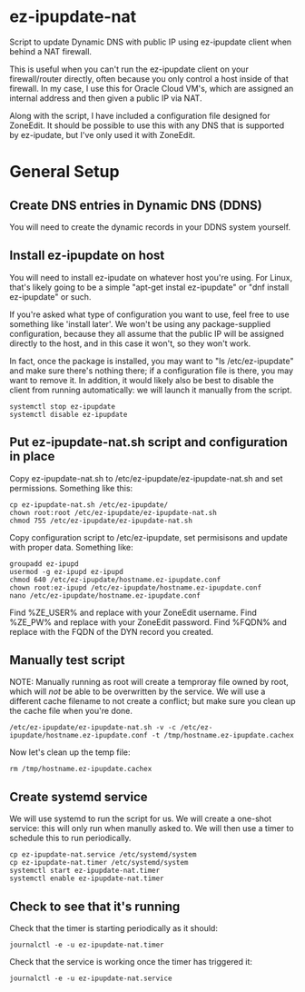 # ez-ipupdate-nat
Script to update Dynamic DNS with public IP using ez-ipupdate client when behind a NAT firewall.

This is useful when you can't run the ez-ipupdate client on your firewall/router directly, often
because you only control a host inside of that firewall.  In my case, I use this for Oracle Cloud
VM's, which are assigned an internal address and then given a public IP via NAT.

Along with the script, I have included a configuration file designed for ZoneEdit.  It should
be possible to use this with any DNS that is supported by ez-ipudate, but I've only used it
with ZoneEdit.

# General Setup

## Create DNS entries in Dynamic DNS (DDNS)
You will need to create the dynamic records in your DDNS system yourself.

## Install ez-ipupdate on host
You will need to install ez-ipudate on whatever host you're using.  For Linux, that's likely going to be a simple "apt-get instal ez-ipupdate" or "dnf install ez-ipupdate" or such.

If you're asked what type of configuration you want to use, feel free to use something like 'install later'.  We won't be using any package-supplied configuration, because they all assume that the public IP will be assigned directly to the host, and in this case it won't, so they won't work.

In fact, once the package is installed, you may want to "ls /etc/ez-ipupdate" and make sure there's nothing there; if a configuration file is there, you may want to remove it.  In addition, it would likely also be best to disable the client from running automatically:  we will launch it manually from the script.
```
systemctl stop ez-ipupdate
systemctl disable ez-ipupdate
```

## Put ez-ipupdate-nat.sh script and configuration in place
Copy ez-ipupdate-nat.sh to /etc/ez-ipupdate/ez-ipupdate-nat.sh and set permissions.  Something like this:
```
cp ez-ipupdate-nat.sh /etc/ez-ipupdate/
chown root:root /etc/ez-ipupdate/ez-ipupdate-nat.sh
chmod 755 /etc/ez-ipupdate/ez-ipupdate-nat.sh
```
Copy configuration script to /etc/ez-ipupdate, set permisisons and update with proper data.  Something like:
```
groupadd ez-ipupd
usermod -g ez-ipupd ez-ipupd
chmod 640 /etc/ez-ipupdate/hostname.ez-ipupdate.conf
chown root:ez-ipupd /etc/ez-ipupdate/hostname.ez-ipupdate.conf
nano /etc/ez-ipupdate/hostname.ez-ipupdate.conf
```
Find %ZE_USER% and replace with your ZoneEdit username.  Find %ZE_PW% and replace with your ZoneEdit password.  Find %FQDN% and replace with the FQDN of the DYN record you created.

## Manually test script
NOTE:  Manually running as root will create a temproray file owned by root, which will *not* be able to be overwritten by the service.  We will use a different cache filename to not create a conflict; but make sure you clean up the cache file when you're done.
```
/etc/ez-ipupdate/ez-ipupdate-nat.sh -v -c /etc/ez-ipupdate/hostname.ez-ipupdate.conf -t /tmp/hostname.ez-ipupdate.cachex
```
Now let's clean up the temp file:
```
rm /tmp/hostname.ez-ipupdate.cachex
```
## Create systemd service
We will use systemd to run the script for us.  We will create a one-shot service:  this will only run when manully asked to.  We will then use a timer to schedule this to run periodically.
```
cp ez-ipupdate-nat.service /etc/systemd/system
cp ez-ipupdate-nat.timer /etc/systemd/system
systemctl start ez-ipupdate-nat.timer
systemctl enable ez-ipupdate-nat.timer
```

## Check to see that it's running
Check that the timer is starting periodically as it should:
```
journalctl -e -u ez-ipupdate-nat.timer
```
Check that the service is working once the timer has triggered it:
```
journalctl -e -u ez-ipupdate-nat.service
```
